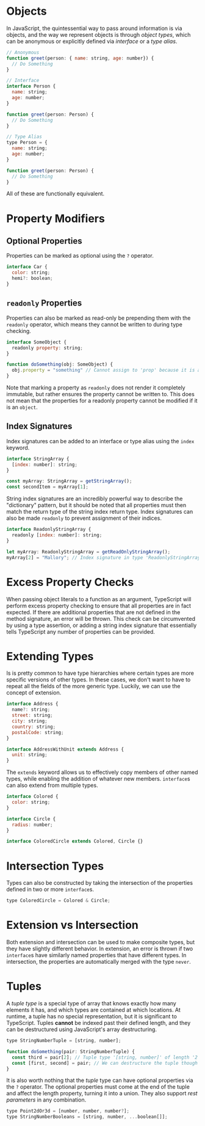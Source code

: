 # Objects
In JavaScript, the quintessential way to pass around information is via objects, and the way we represent objects is through *object types*, which can be anonymous or explicitly defined via *interface* or a *type alias*.

```js
// Anonymous
function greet(person: { name: string, age: number}) {
  // Do Something
}

// Interface
interface Person {
  name: string;
  age: number;
}

function greet(person: Person) {
  // Do Something
}

// Type Alias
type Person = {
  name: string;
  age: number;
}

function greet(person: Person) {
  // Do Something
}
```

All of these are functionally equivalent.

# Property Modifiers
## Optional Properties
Properties can be marked as optional using the `?` operator.

```js
interface Car {
  color: string;
  hemi?: boolean;
}
```

## `readonly` Properties
Properties can also be marked as read-only be prepending them with the `readonly` operator, which means they cannot be written to during type checking.

```js
interface SomeObject {
  readonly property: string;
}

function doSomething(obj: SomeObject) {
  obj.property = "something" // Cannot assign to 'prop' because it is a read-only property.
}
```

Note that marking a property as `readonly` does not render it completely immutable, but rather ensures the property cannot be written to. This does not mean that the properties for a readonly property cannot be modified if it is an `object`.

## Index Signatures
Index signatures can be added to an interface or type alias using the `index` keyword.

```js
interface StringArray {
  [index: number]: string;
}

const myArray: StringArray = getStringArray();
const secondItem = myArray[1];
```

String index signatures are an incredibly powerful way to describe the "dictionary" pattern, but it should be noted that all properties must then match the return type of the string index return type. Index signatures can also be made `readonly` to prevent assignment of their indices.

```js
interface ReadonlyStringArray {
  readonly [index: number]: string;
}

let myArray: ReadonlyStringArray = getReadOnlyStringArray();
myArray[2] = "Mallory"; // Index signature in type 'ReadonlyStringArray' only permits reading.
```

# Excess Property Checks
When passing object literals to a function as an argument, TypeScript will perform excess property checking to ensure that all properties are in fact expected. If there are additional properties that are not defined in the method signature, an error will be thrown. This check can be circumvented by using a type assertion, or adding a string index signature that essentially tells TypeScript any number of properties can be provided.

# Extending Types
Is is pretty common to have type hierarchies where certain types are more specific versions of other types. In these cases, we don't want to have to repeat all the fields of the more generic type. Luckily, we can use the concept of extension.

```js
interface Address {
  name?: string;
  street: string;
  city: string;
  country: string;
  postalCode: string;
}

interface AddressWithUnit extends Address {
  unit: string;
}
```

The `extends` keyword allows us to effectively copy members of other named types, while enabling the addition of whatever new members. `interface`s can also extend from multiple types.

```js
interface Colored {
  color: string;
}

interface Circle {
  radius: number;
}

interface ColoredCircle extends Colored, Circle {}
```

# Intersection Types
Types can also be constructed by taking the intersection of the properties defined in two or more `interface`s.


```js
type ColoredCircle = Colored & Circle;
```

# Extension vs Intersection
Both extension and intersection can be used to make composite types, but they have slightly different behavior. In extension, an error is thrown if two `interface`s have similarly named properties that have different types. In intersection, the properties are automatically merged with the type `never`.

# Tuples
A *tuple type* is a special type of array that knows exactly how many elements it has, and which types are contained at which locations. At runtime, a tuple has no special representation, but it is significant to TypeScript. Tuples **cannot** be indexed past their defined length, and they can be destructured using JavaScript's array destructuring.

```js
type StringNumberTuple = [string, number];

function doSomething(pair: StringNumberTuple) {
  const third = pair[2]; // Tuple type '[string, number]' of length '2' has no element at index '2'.
  const [first, second] = pair; // We can destructure the tuple though
}
```

It is also worth nothing that the *tuple* type can have optional properties via the `?` operator. The optional properties must come at the end of the tuple and affect the length property, turning it into a union. They also support *rest parameters* in any combination.

```js
type Point2dOr3d = [number, number, number?];
type StringNumberBooleans = [string, number, ...boolean[]];
```
